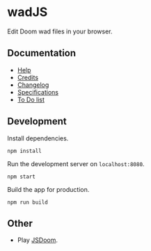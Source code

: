 # wadJS

Edit Doom wad files in your browser.

## Documentation

* [Help](/doc/HELP.md)
* [Credits](/doc/CREDITS.md)
* [Changelog](/doc/CHANGELOG.md)
* [Specifications](/doc/SPECS.md)
* [To Do list](/doc/TODO)

## Development

Install dependencies.

```
npm install

```

Run the development server on `localhost:8080`.

```
npm start
```

Build the app for production.

```
npm run build
```

## Other

* Play [JSDoom](https://doom.yvesgurcan.com).
